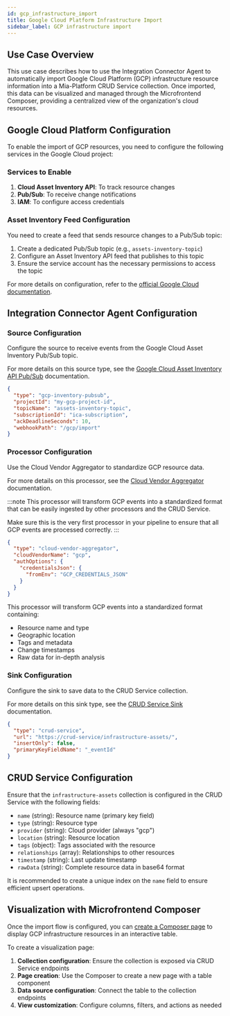 ```yaml
---
id: gcp_infrastructure_import
title: Google Cloud Platform Infrastructure Import
sidebar_label: GCP infrastructure import
---
```


<!--
WARNING: this file was automatically generated by Mia-Platform Doc Aggregator.
DO NOT MODIFY IT BY HAND.
Instead, modify the source file and run the aggregator to regenerate this file.
-->

## Use Case Overview

This use case describes how to use the Integration Connector Agent to automatically import
Google Cloud Platform (GCP) infrastructure resource information into a Mia-Platform CRUD Service
collection. Once imported, this data can be visualized and managed through the Microfrontend
Composer, providing a centralized view of the organization's cloud resources.

## Google Cloud Platform Configuration

To enable the import of GCP resources, you need to configure the following services in the Google Cloud project:

### Services to Enable

1. **Cloud Asset Inventory API**: To track resource changes
1. **Pub/Sub**: To receive change notifications
1. **IAM**: To configure access credentials

### Asset Inventory Feed Configuration

You need to create a feed that sends resource changes to a Pub/Sub topic:

1. Create a dedicated Pub/Sub topic (e.g., `assets-inventory-topic`)
1. Configure an Asset Inventory API feed that publishes to this topic
1. Ensure the service account has the necessary permissions to access the topic

For more details on configuration, refer to the [official Google Cloud documentation](https://cloud.google.com/asset-inventory/docs/monitor-asset-changes).

## Integration Connector Agent Configuration

### Source Configuration

Configure the source to receive events from the Google Cloud Asset Inventory Pub/Sub topic.

For more details on this source type, see the
[Google Cloud Asset Inventory API Pub/Sub](../../sources/30_gcp_pubsub_asset_inventory.md) documentation.

```json
{
  "type": "gcp-inventory-pubsub",
  "projectId": "my-gcp-project-id",
  "topicName": "assets-inventory-topic",
  "subscriptionId": "ica-subscription",
  "ackDeadlineSeconds": 10,
  "webhookPath": "/gcp/import"
}
```

### Processor Configuration

Use the Cloud Vendor Aggregator to standardize GCP resource data.

For more details on this processor, see the
[Cloud Vendor Aggregator](../../processors/40_cloud_vendor_aggregator.md) documentation.

:::note
This processor will transform GCP events into a standardized format that can be easily ingested by other processors
and the CRUD Service.

Make sure this is the very first processor in your pipeline to ensure that all GCP events are processed correctly.
:::

```json
{
  "type": "cloud-vendor-aggregator",
  "cloudVendorName": "gcp",
  "authOptions": {
    "credentialsJson": {
      "fromEnv": "GCP_CREDENTIALS_JSON"
    }
  }
}
```

This processor will transform GCP events into a standardized format containing:

- Resource name and type
- Geographic location
- Tags and metadata
- Change timestamps
- Raw data for in-depth analysis

### Sink Configuration

Configure the sink to save data to the CRUD Service collection.

For more details on this sink type, see the [CRUD Service Sink](../../sinks/30_crudservice.md) documentation.

```json
{
  "type": "crud-service",
  "url": "https://crud-service/infrastructure-assets/",
  "insertOnly": false,
  "primaryKeyFieldName": "_eventId"
}
```

## CRUD Service Configuration

Ensure that the `infrastructure-assets` collection is configured in the CRUD Service with the following fields:

- `name` (string): Resource name (primary key field)
- `type` (string): Resource type
- `provider` (string): Cloud provider (always "gcp")
- `location` (string): Resource location
- `tags` (object): Tags associated with the resource
- `relationships` (array): Relationships to other resources
- `timestamp` (string): Last update timestamp
- `rawData` (string): Complete resource data in base64 format

It is recommended to create a unique index on the `name` field to ensure efficient upsert operations.

## Visualization with Microfrontend Composer

Once the import flow is configured, you can
[create a Composer page](../../../../microfrontend-composer/overview) to
display GCP infrastructure resources in an interactive table.

To create a visualization page:

1. **Collection configuration**: Ensure the collection is exposed via CRUD Service endpoints
1. **Page creation**: Use the Composer to create a new page with a table component
1. **Data source configuration**: Connect the table to the collection endpoints
1. **View customization**: Configure columns, filters, and actions as needed
